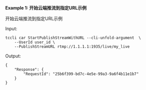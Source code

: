 **Example 1: 开始云端推流到指定URL示例**

开始云端推流到指定URL示例

Input: 

```
tccli car StartPublishStreamWithURL --cli-unfold-argument  \
    --UserId user_id \
    --PublishStreamURL rtmp://1.1.1.1:1935/live/my_live
```

Output: 
```
{
    "Response": {
        "RequestId": "25b6f399-bd7c-4e5e-99a3-9a6f4b11e1b7"
    }
}
```


